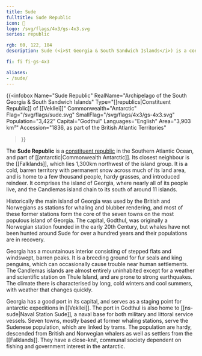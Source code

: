 ```yaml
---
title: Sude
fulltitle: Sude Republic
icon: 🎣
logo: /svg/flags/4x3/gs-4x3.svg
series: republic

rgb: 60, 122, 184
description: Sude (<i>St Georgia & South Sandwich Islands</i>) is a constituent republic of Vekllei located in the South Atlantic Ocean.

fi: fi fi-gs-4x3

aliases:
- /sude/
---
```

{{<infobox
	 Name="Sude Republic"
	 RealName="Archipelago of the South Georgia & South Sandwich Islands"
	 Type="[[republics|Constituent Republic]] of [[Vekllei]]"
	 Commonwealth="Antarctic"
	 Flag="/svg/flags/sude.svg"
	 SmallFlag="/svg/flags/4x3/gs-4x3.svg"
	 Population="3,422"
	 Capital="Godthul"
	 Languages="English"
	 Area="3,903 km²"
	 Accession="1836, as part of the British Atlantic Territories"
 >}}

The <span class="fi fi-gs-4x3"></span> **Sude Republic** is a [constituent republic](/republics/) in the Southern Atlantic Ocean, and part of [[antarctic|Commonwealth Antarctic]]. Its closest neighbour is the [[Falklands]], which lies 1,300km northwest of the island group. It is a cold, barren territory with permanent snow across much of its land area, and is home to a few thousand people, hardy grasses, and introduced reindeer. It comprises the island of Georgia, where nearly all of its people live, and the Candlemas island chain to its south of around 11 islands.

Historically the main island of Georgia was used by the British and Norwegians as stations for whaling and blubber rendering, and most of these former stations form the core of the seven towns on the most populous island of Georgia. The capital, Godthul, was originally a Norwegian station founded in the early 20th Century, but whales have not been hunted around Sude for over a hundred years and their populations are in recovery.

Georgia has a mountainous interior consisting of stepped flats and windswept, barren peaks. It is a breeding ground for fur seals and king penguins, which can occasionally cause trouble near human settlements. The Candlemas islands are almost entirely uninhabited except for a weather and scientific station on Thule Island, and are prone to strong earthquakes. The climate there is characterised by long, cold winters and cool summers, with weather that changes quickly.

Georgia has a good port in its capital, and serves as a staging point for antarctic expeditions in [[Vekllei]]. The port in Godthul is also home to [[ns-sude|Naval Station Sude]], a naval base for both military and littoral service vessels. Seven towns, mostly based at former whaling stations, serve the Sudenese population, which are linked by trams. The population are hardy, descended from British and Norwegian whalers as well as settlers from the [[Falklands]]. They have a close-knit, communal society dependent on fishing and government interest in the antarctic.